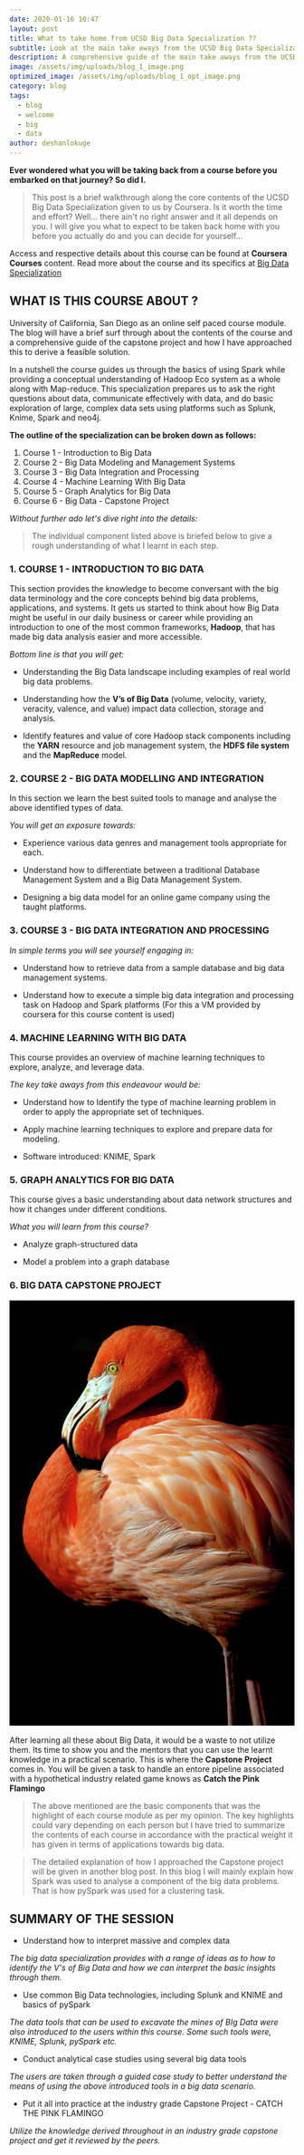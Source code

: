 ```yaml
---
date: 2020-01-16 10:47
layout: post
title: What to take home from UCSD Big Data Specialization ??
subtitle: Look at the main take aways from the UCSD Big Data Specialization
description: A comprehensive guide of the main take aways from the UCSD Big Data Specialization
image: /assets/img/uploads/blog_1_image.png
optimized_image: /assets/img/uploads/blog_1_opt_image.png
category: blog
tags:
  - blog
  - welcome
  - big
  - data
author: deshanlokuge
---
```

**Ever wondered what you will be taking back from a course before you embarked on that journey? So did I.**

> This post is a brief walkthrough along the core contents of the UCSD Big Data Specialization given to us by Coursera. Is it worth the time and effort? Well... there ain't no right answer and it all depends on you. I will give you what to expect to be taken back home with you before you actually do and you can decide for yourself...


Access and respective details about this course can be found at **Coursera Courses** content. Read more about the course and its specifics at [Big Data Specialization](https://www.coursera.org/specializations/big-data)

## WHAT IS THIS COURSE ABOUT ?

University of California, San Diego as an online self paced course module. The blog will have a brief surf through about the contents of the course and a comprehensive guide of the capstone project and how I have approached this to derive a feasible solution.

In a nutshell the course guides us through the basics of using Spark while providing a conceptual understanding of Hadoop Eco system as a whole along with Map-reduce.
This specialization prepares us to ask the right questions about data, communicate effectively with data, and do basic exploration of large, complex data sets using platforms such as Splunk, Knime, Spark and neo4j.

**The outline of the specialization can be broken down as follows:**

1. Course 1 - Introduction to Big Data
2. Course 2 - Big Data Modeling and Management Systems
3. Course 3 - Big Data Integration and Processing
4. Course 4 - Machine Learning With Big Data
5. Course 5 - Graph Analytics for Big Data
6. Course 6 - Big Data - Capstone Project

_Without further ado let's dive right into the details:_

> The individual component listed above is briefed below to give a rough understanding of what I learnt in each step.

### 1. COURSE 1 - INTRODUCTION TO BIG DATA  

This section provides the knowledge to become conversant with the big data terminology and the core concepts behind big data problems, applications, and systems. It gets us started to think about how Big Data might be useful in our daily business or career while providing an introduction to one of the most common frameworks, **Hadoop**, that has made big data analysis easier and more accessible.

_Bottom line is that you will get:_

* Understanding the Big Data landscape including examples of real world big data problems.

* Understanding how the **V’s of Big Data** (volume, velocity, variety, veracity, valence, and value) impact data collection, storage and analysis.

* Identify features and value of core Hadoop stack components including the **YARN** resource and job management system, the **HDFS file system** and the **MapReduce** model.

### 2. COURSE 2 - BIG DATA MODELLING AND INTEGRATION

In this section we learn the best suited tools to manage and analyse the above identified types of data.

_You will get an exposure towards:_

* Experience various data genres and management tools appropriate for each.

* Understand how to differentiate between a traditional Database Management System and a Big Data Management System.

* Designing a big data model for an online game company using the taught platforms.

### 3. COURSE 3 - BIG DATA INTEGRATION AND PROCESSING

_In simple terms you will see yourself engaging in:_

* Understand how to retrieve data from a sample database and big data management systems.

* Understand how to execute a simple big data integration and processing task on Hadoop and Spark platforms (For this a VM provided by coursera for this course content is used)



### 4. MACHINE LEARNING WITH BIG DATA

This course provides an overview of machine learning techniques to explore, analyze, and leverage data.

_The key take aways from this endeavour would be:_

* Understand how to Identify the type of machine learning problem in order to apply the appropriate set of techniques.

* Apply machine learning techniques to explore and prepare data for modeling.

* Software introduced: KNIME, Spark



### 5. GRAPH ANALYTICS FOR BIG DATA

This course gives a basic understanding about data network structures and how it changes under different conditions.

_What you will learn from this course?_

* Analyze graph-structured data

* Model a problem into a graph database

### 6. BIG DATA CAPSTONE PROJECT

![flamingo](/assets/img/uploads/blog_1_pinkflamingo.png)

After learning all these about Big Data, it would be a waste to not utilize them. Its time to show you and the mentors that you can use the learnt knowledge in a practical scenario. This is where the **Capstone Project** comes in. You will be given a task to handle an entore pipeline associated with a hypothetical industry related game knows as **Catch the Pink Flamingo**

> The above mentioned are the basic components that was the highlight of each course module as per my opinion. The key highlights could vary depending on each person but I have tried to summarize the contents of each course in accordance with the practical weight it has given in terms of applications towards big data.

> The detailed explanation of how I approached the Capstone project will be given in another blog post. In this blog I will mainly explain how Spark was used to analyse a component of the big data problems. That is how pySpark was used for a clustering task.

## SUMMARY OF THE SESSION

* Understand how to interpret massive and complex data

_The big data specialization provides with a range of ideas as to how to identify the V's of Big Data and how we can interpret the basic insights through them._

* Use common Big Data technologies, including Splunk and KNIME and basics of pySpark

_The data tools that can be used to excavate the mines of BIg Data were also introduced to the users within this course. Some such tools were, KNIME, Splunk, pySpark etc._

* Conduct analytical case studies using several big data tools

_The users are taken through a guided case study to better understand the means of using the above introduced tools in a big data scenario._

* Put it all into practice at the industry grade Capstone Project - CATCH THE PINK FLAMINGO

_Utilize the knowledge derived throughout in an industry grade capstone project and get it reviewed by the peers._

